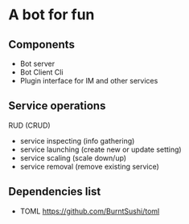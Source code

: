# A bot for fun

## Components

- Bot server
- Bot Client Cli
- Plugin interface for IM and other services


## Service operations


RUD (CRUD)

- service inspecting (info gathering)
- service launching (create new or update setting)
- service scaling (scale down/up)
- service removal (remove existing service)

## Dependencies list

- TOML https://github.com/BurntSushi/toml

